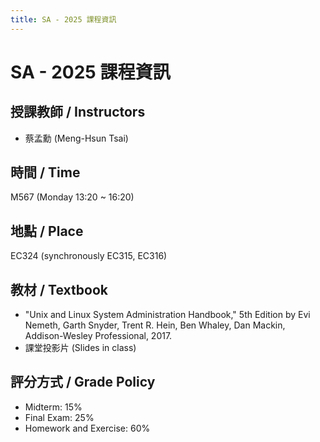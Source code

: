 ```yaml
---
title: SA - 2025 課程資訊
---
```


# SA - 2025 課程資訊

## 授課教師 / Instructors
- 蔡孟勳 (Meng-Hsun Tsai)

## 時間 / Time
M567 (Monday 13:20 ~ 16:20)

## 地點 / Place
EC324 (synchronously EC315, EC316)

## 教材 / Textbook
- "Unix and Linux System Administration Handbook," 5th Edition
  by Evi Nemeth, Garth Snyder, Trent R. Hein, Ben Whaley, Dan Mackin,
  Addison-Wesley Professional, 2017.
- 課堂投影片 (Slides in class)

## 評分方式 / Grade Policy
- Midterm: 15%
- Final Exam: 25%
- Homework and Exercise: 60%